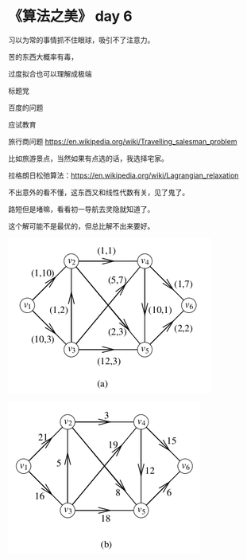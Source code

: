 # 《算法之美》 day 6

习以为常的事情抓不住眼球，吸引不了注意力。


苦的东西大概率有毒，

过度拟合也可以理解成极端

标题党

百度的问题

应试教育

旅行商问题
https://en.wikipedia.org/wiki/Travelling_salesman_problem

比如旅游景点，当然如果有点选的话，我选择宅家。

拉格朗日松弛算法：https://en.wikipedia.org/wiki/Lagrangian_relaxation

不出意外的看不懂，这东西又和线性代数有关，见了鬼了。

路短但是堵嘛，看看初一导航去灵隐就知道了。

这个解可能不是最优的，但总比解不出来要好。

![a](23-1.png)

![b](23-2.png)